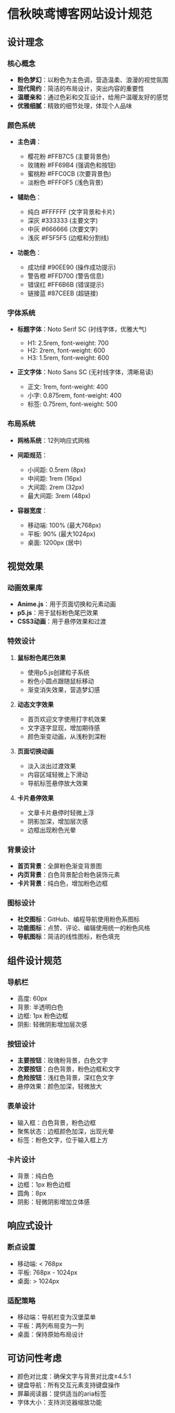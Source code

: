 # 信秋映鸢博客网站设计规范

## 设计理念

### 核心概念
- **粉色梦幻**：以粉色为主色调，营造温柔、浪漫的视觉氛围
- **现代简约**：简洁的布局设计，突出内容的重要性
- **温暖亲和**：通过色彩和交互设计，给用户温暖友好的感觉
- **优雅细腻**：精致的细节处理，体现个人品味

### 颜色系统
- **主色调**：
  - 樱花粉 #FFB7C5 (主要背景色)
  - 玫瑰粉 #FF69B4 (强调色和按钮)
  - 蜜桃粉 #FFC0CB (次要背景色)
  - 淡粉色 #FFF0F5 (浅色背景)

- **辅助色**：
  - 纯白 #FFFFFF (文字背景和卡片)
  - 深灰 #333333 (主要文字)
  - 中灰 #666666 (次要文字)
  - 浅灰 #F5F5F5 (边框和分割线)

- **功能色**：
  - 成功绿 #90EE90 (操作成功提示)
  - 警告橙 #FFD700 (警告信息)
  - 错误红 #FF6B6B (错误提示)
  - 链接蓝 #87CEEB (超链接)

### 字体系统
- **标题字体**：Noto Serif SC (衬线字体，优雅大气)
  - H1: 2.5rem, font-weight: 700
  - H2: 2rem, font-weight: 600
  - H3: 1.5rem, font-weight: 600

- **正文字体**：Noto Sans SC (无衬线字体，清晰易读)
  - 正文: 1rem, font-weight: 400
  - 小字: 0.875rem, font-weight: 400
  - 标签: 0.75rem, font-weight: 500

### 布局系统
- **网格系统**：12列响应式网格
- **间距规范**：
  - 小间距: 0.5rem (8px)
  - 中间距: 1rem (16px)
  - 大间距: 2rem (32px)
  - 最大间距: 3rem (48px)

- **容器宽度**：
  - 移动端: 100% (最大768px)
  - 平板: 90% (最大1024px)
  - 桌面: 1200px (居中)

## 视觉效果

### 动画效果库
- **Anime.js**：用于页面切换和元素动画
- **p5.js**：用于鼠标粉色尾巴效果
- **CSS3动画**：用于悬停效果和过渡

### 特效设计
1. **鼠标粉色尾巴效果**
   - 使用p5.js创建粒子系统
   - 粉色小圆点跟随鼠标移动
   - 渐变消失效果，营造梦幻感

2. **动态文字效果**
   - 首页欢迎文字使用打字机效果
   - 文字逐字显现，增加期待感
   - 颜色渐变动画，从浅粉到深粉

3. **页面切换动画**
   - 淡入淡出过渡效果
   - 内容区域轻微上下滑动
   - 导航标签悬停放大效果

4. **卡片悬停效果**
   - 文章卡片悬停时轻微上浮
   - 阴影加深，增加层次感
   - 边框出现粉色光晕

### 背景设计
- **首页背景**：全屏粉色渐变背景图
- **内页背景**：白色背景配合粉色装饰元素
- **卡片背景**：纯白色，增加粉色边框

### 图标设计
- **社交图标**：GitHub、编程导航使用粉色系图标
- **功能图标**：点赞、评论、编辑使用统一的粉色风格
- **导航图标**：简洁的线性图标，粉色填充

## 组件设计规范

### 导航栏
- 高度: 60px
- 背景: 半透明白色
- 边框: 1px 粉色边框
- 阴影: 轻微阴影增加层次感

### 按钮设计
- **主要按钮**：玫瑰粉背景，白色文字
- **次要按钮**：白色背景，粉色边框和文字
- **危险按钮**：浅红色背景，深红色文字
- 悬停效果：颜色加深，轻微放大

### 表单设计
- 输入框：白色背景，粉色边框
- 聚焦状态：边框颜色加深，出现光晕
- 标签：粉色文字，位于输入框上方

### 卡片设计
- 背景：纯白色
- 边框：1px 粉色边框
- 圆角：8px
- 阴影：轻微阴影增加立体感

## 响应式设计

### 断点设置
- 移动端: < 768px
- 平板: 768px - 1024px
- 桌面: > 1024px

### 适配策略
- 移动端：导航栏变为汉堡菜单
- 平板：两列布局变为一列
- 桌面：保持原始布局设计

## 可访问性考虑
- 颜色对比度：确保文字与背景对比度≥4.5:1
- 键盘导航：所有交互元素支持键盘操作
- 屏幕阅读器：提供适当的aria标签
- 字体大小：支持浏览器缩放功能